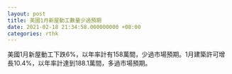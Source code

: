 ```yaml
---
layout: post
title: 美國1月新屋動工數量少過預期
date: 2021-02-18 21:34:58.000000000 +08:00
categories: rthk
---
```


美國1月新屋動工下跌6%，以年率計有158萬間，少過市場預期。1月建築許可增長10.4%，以年率計達到188.1萬間，多過市場預期。
